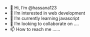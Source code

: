 - 👋 Hi, I’m @hassana123
- 👀 I’m interested in web development
- 🌱 I’m currently learning javascript
- 💞️ I’m looking to collaborate on ....
- 📫 How to reach me ......

<!---
hassana123/hassana123 is a ✨ special ✨ repository because its `README.md` (this file) appears on your GitHub profile.
You can click the Preview link to take a look at your changes.
--->
